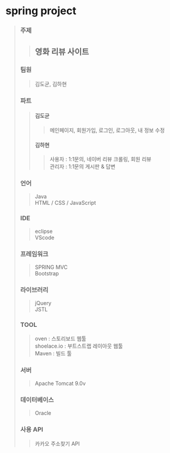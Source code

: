 # spring project
> ### 주제
>> ## 영화 리뷰 사이트
> ### 팀원 
>> 김도균, 김하현
> ### 파트
>> #### 김도균
>>> 메인페이지, 회원가입, 로그인, 로그아웃, 내 정보 수정 <br>
>> #### 김하현 <br>
>>> 사용자 : 1:1문의, 네이버 리뷰 크롤링, 회원 리뷰 <br>
>>> 관리자 : 1:1문의 게시판 & 답변
> ### 언어
>> Java <br>
>> HTML / CSS / JavaScript
> ### IDE
>> eclipse <br>
>> VScode
> ### 프레임워크
>> SPRING MVC <br>
>> Bootstrap
> ### 라이브러리
>> jQuery <br>
>> JSTL
> ### TOOL
>> oven : 스토리보드 웹툴 <br>
>> shoelace.io : 부트스트랩 레이아웃 웹툴 <br>
>> Maven : 빌드 툴
> ### 서버
>> Apache Tomcat 9.0v
> ### 데이터베이스
>> Oracle
> ### 사용 API
>> 카카오 주소찾기 API

